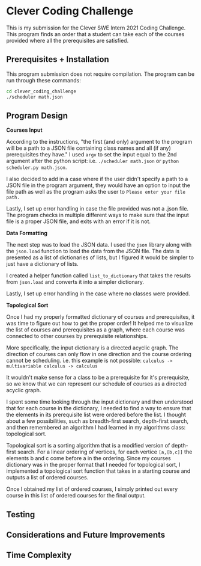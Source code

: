 # Clever Coding Challenge
This is my submission for the Clever SWE Intern 2021 Coding Challenge. This program finds an order that a student can take each of the courses provided where all the prerequisites are satisfied.

## Prerequisites + Installation
This program submission does not require compilation. The program can be run through these commands:
```bash
cd clever_coding_challenge
./scheduler math.json
```

## Program Design
**Courses Input** 

According to the instructions, "the first (and only) argument to the program will be a path to a JSON file containing class names and all (if any) prerequisites they have." I used `argv` to set the input equal to the 2nd argument after the python script: i.e. `./scheduler math.json` or `python scheduler.py math.json`. 

I also decided to add in a case where if the user didn't specify a path to a JSON file in the program argument, they would have an option to input the file path as well as the program asks the user to `Please enter your file path.` 

Lastly, I set up error handling in case the file provided was not a .json file. The program checks in multiple different ways to make sure that the input file is a proper JSON file, and exits with an error if it is not.

**Data Formatting** 

The next step was to load the JSON data. I used the `json` library along with the `json.load` function to load the data from the JSON file. The data is presented as a list of dictionaries of lists, but I figured it would be simpler to just have a dictionary of lists. 

I created a helper function called `list_to_dictionary` that takes the results from `json.load` and converts it into a simpler dictionary.

Lastly, I set up error handling in the case where no classes were provided.

**Topological Sort**

Once I had my properly formatted dictionary of courses and prerequisites, it was time to figure out how to get the proper order! It helped me to visualize the list of courses and prerequisites as a graph, where each course was connected to other courses by prerequisite relationships.

More specifically, the input dictionary is a directed acyclic graph. The direction of courses can only flow in one direction and the course ordering cannot be scheduling. i.e. this example is not possible:
`calculus -> multivariable calculus -> calculus`

It wouldn't make sense for a class to be a prerequisite for it's prerequisite, so we know that we can represent our schedule of courses as a directed acyclic graph. 

I spent some time looking through the input dictionary and then understood that for each course in the dictionary, I needed to find a way to ensure that the elements in its prerequisite list were ordered before the list. I thought about a few possibilities, such as breadth-first search, depth-first search, and then remembered an algorithm I had learned in my algorithms class: topological sort.

Topological sort is a sorting algorithm that is a modified version of depth-first search. For a linear ordering of vertices, for each vertice `[a,[b,c]]` the elements b and c come before a in the ordering. Since my courses dictionary was in the proper format that I needed for topological sort, I implemented a topological sort function that takes in a starting course and outputs a list of ordered courses.

Once I obtained my list of ordered courses, I simply printed out every course in this list of ordered courses for the final output.

## Testing

## Considerations and Future Improvements

## Time Complexity


